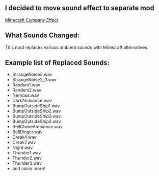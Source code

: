 ## I decided to move sound effect to separate mod
[Minecraft Company Effect](https://thunderstore.io/c/lethal-company/p/l3ackStab/Minecraft_Company_Effect/)

## What Sounds Changed:
This mod replaces various ambient sounds with Minecraft alternatives.

## Example list of Replaced Sounds:
- StrangeNoise2.wav
- StrangeNoise2_0.wav
- Random1.wav
- Random2.wav
- Nervous.wav
- DarkAmbiance.wav
- BumpOutsideShip1.wav
- BumpOutsideShip2.wav
- BumpOutsideShip3.wav
- BumpOutsideShip4.wav
- BellChimeAmbience.wav
- BellDinger.wav
- Creak4.wav
- Creak7.wav
- Night.wav
- Thunder1.wav
- Thunder2.wav
- Thunder3.wav
- and many more!

